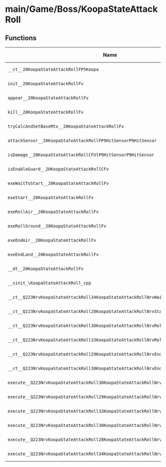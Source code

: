 # main/Game/Boss/KoopaStateAttackRoll

## Functions

| Name | Address | Match % |
|------|---------|---------|
| `__ct__20KoopaStateAttackRollFP5Koopa` | `0x800655E8` | :x: (0.0%) |
| `init__20KoopaStateAttackRollFv` | `0x8006565C` | :x: (0.0%) |
| `appear__20KoopaStateAttackRollFv` | `0x800656FC` | :x: (0.0%) |
| `kill__20KoopaStateAttackRollFv` | `0x80065880` | :x: (0.0%) |
| `tryCalcAndSetBaseMtx__20KoopaStateAttackRollFv` | `0x80065924` | :x: (0.0%) |
| `attackSensor__20KoopaStateAttackRollFP9HitSensorP9HitSensor` | `0x800659A0` | :x: (0.0%) |
| `isDamage__20KoopaStateAttackRollCFUlP9HitSensorP9HitSensor` | `0x80065A5C` | :x: (0.0%) |
| `isEnableGuard__20KoopaStateAttackRollCFv` | `0x80065ACC` | :x: (0.0%) |
| `exeWaitToStart__20KoopaStateAttackRollFv` | `0x80065B38` | :x: (0.0%) |
| `exeStart__20KoopaStateAttackRollFv` | `0x80065B9C` | :x: (0.0%) |
| `exeRollAir__20KoopaStateAttackRollFv` | `0x80065C94` | :x: (0.0%) |
| `exeRollGround__20KoopaStateAttackRollFv` | `0x80065D80` | :x: (0.0%) |
| `exeEndAir__20KoopaStateAttackRollFv` | `0x80065EC4` | :x: (0.0%) |
| `exeEndLand__20KoopaStateAttackRollFv` | `0x80065F88` | :x: (0.0%) |
| `__dt__20KoopaStateAttackRollFv` | `0x80065FF0` | :x: (0.0%) |
| `__sinit_\KoopaStateAttackRoll_cpp` | `0x80066048` | :x: (0.0%) |
| `__ct__Q223NrvKoopaStateAttackRoll34KoopaStateAttackRollNrvWaitToStartFv` | `0x80066094` | :x: (0.0%) |
| `__ct__Q223NrvKoopaStateAttackRoll28KoopaStateAttackRollNrvStartFv` | `0x800660A4` | :x: (0.0%) |
| `__ct__Q223NrvKoopaStateAttackRoll30KoopaStateAttackRollNrvRollAirFv` | `0x800660B4` | :x: (0.0%) |
| `__ct__Q223NrvKoopaStateAttackRoll33KoopaStateAttackRollNrvRollGroundFv` | `0x800660C4` | :x: (0.0%) |
| `__ct__Q223NrvKoopaStateAttackRoll29KoopaStateAttackRollNrvEndAirFv` | `0x800660D4` | :x: (0.0%) |
| `__ct__Q223NrvKoopaStateAttackRoll30KoopaStateAttackRollNrvEndLandFv` | `0x800660E4` | :x: (0.0%) |
| `execute__Q223NrvKoopaStateAttackRoll30KoopaStateAttackRollNrvEndLandCFP5Spine` | `0x800660F4` | :x: (0.0%) |
| `execute__Q223NrvKoopaStateAttackRoll29KoopaStateAttackRollNrvEndAirCFP5Spine` | `0x800660FC` | :x: (0.0%) |
| `execute__Q223NrvKoopaStateAttackRoll33KoopaStateAttackRollNrvRollGroundCFP5Spine` | `0x80066104` | :x: (0.0%) |
| `execute__Q223NrvKoopaStateAttackRoll30KoopaStateAttackRollNrvRollAirCFP5Spine` | `0x8006610C` | :x: (0.0%) |
| `execute__Q223NrvKoopaStateAttackRoll28KoopaStateAttackRollNrvStartCFP5Spine` | `0x80066114` | :x: (0.0%) |
| `execute__Q223NrvKoopaStateAttackRoll34KoopaStateAttackRollNrvWaitToStartCFP5Spine` | `0x8006611C` | :x: (0.0%) |